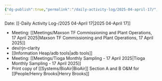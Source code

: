 ```yaml
---
{"dg-publish":true,"permalink":"/daily-activity-log/2025-04-april-17/","noteIcon":"","created":"2025-07-07T14:23:43.312-05:00"}
---
```


Date: [[-Daily Activity Log-/2025 04-April 17\|2025 04-April 17]]

- Meeting: [[Meetings/Maxson TF Commissioning and Plant Operations, 17 April 2025\|Maxson TF Commissioning and Plant Operations, 17 April 2025]]
- dev/rjn-clarity 
- [[Information Heap/adb tools\|adb tools]]
- Meeting: [[Meetings/Tioga Monthly Sampling - 17 April 2025\|Tioga Monthly Sampling - 17 April 2025]] 
- Print copy of [[Systems/BioAir\|BioAir]] Section A and B O&M for [[People/Henry Brooks\|Henry Brooks]]